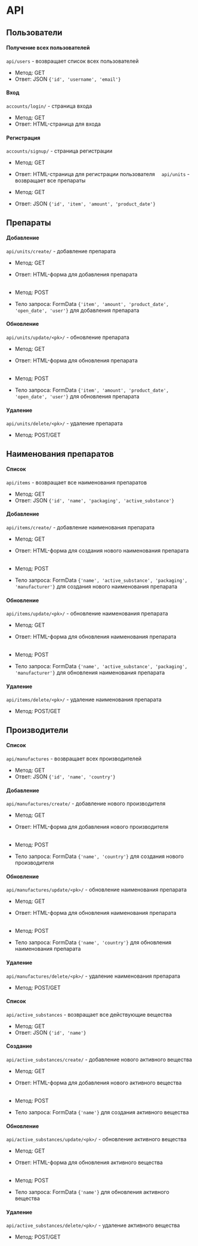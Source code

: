 # API

## Пользователи

####  Получение всех пользователей

`api/users` - возвращает список всех пользователей

- Метод: GET
- Ответ: JSON `{'id', 'username', 'email'}`

#### Вход

`accounts/login/` - страница входа

- Метод: GET
- Ответ: HTML-страница для входа

#### Регистрация

`accounts/signup/` - страница регистрации

- Метод: GET
- Ответ: HTML-страница для регистрации пользователя ⠀
  `api/units` - возвращает все препараты

- Метод: GET
- Ответ: JSON `{'id', 'item', 'amount', 'product_date'}`

## Препараты

#### Добавление

`api/units/create/` - добавление препарата

- Метод: GET
- Ответ: HTML-форма для добавления препарата<br/><br/>

- Метод: POST
- Тело запроса: FormData `{'item', 'amount', 'product_date', 'open_date', 'user'}` для добавления препарата

#### Обновление

`api/units/update/<pk>/` - обновление препарата

- Метод: GET
- Ответ: HTML-форма для обновления препарата<br/><br/>

- Метод: POST
- Тело запроса: FormData `{'item', 'amount', 'product_date', 'open_date', 'user'}` для обновления препарата

#### Удаление

`api/units/delete/<pk>/` - удаление препарата

- Метод: POST/GET

## Наименования препаратов

#### Список

`api/items` - возвращает все наименования препаратов

- Метод: GET
- Ответ: JSON `{'id', 'name', 'packaging', 'active_substance'}`

#### Добавление

`api/items/create/` - добавление наименования препарата

- Метод: GET
- Ответ: HTML-форма для создания нового наименования препарата<br/><br/>

- Метод: POST
- Тело запроса: FormData `{'name', 'active_substance', 'packaging', 'manufacturer'}` для создания нового наименования
  препарата

#### Обновление

`api/items/update/<pk>/` - обновление наименования препарата

- Метод: GET
- Ответ: HTML-форма для обновления наименования препарата<br/><br/>

- Метод: POST
- Тело запроса: FormData `{'name', 'active_substance', 'packaging', 'manufacturer'}` для обновления наименования
  препарата

#### Удаление

`api/items/delete/<pk>/` - удаление наименования препарата

- Метод: POST/GET

## Производители

#### Список

`api/manufactures` - возвращает всех производителей

- Метод: GET
- Ответ: JSON `{'id', 'name', 'country'}`

#### Добавление

`api/manufactures/create/` - добавление нового производителя

- Метод: GET
- Ответ: HTML-форма для добавления нового производителя<br/><br/>

- Метод: POST
- Тело запроса: FormData `{'name', 'country'}` для создания нового производителя

#### Обновление

`api/manufactures/update/<pk>/` - обновление наименования препарата

- Метод: GET
- Ответ: HTML-форма для обновления наименования препарата<br/><br/>

- Метод: POST
- Тело запроса: FormData `{'name', 'country'}` для обновления наименования препарата

#### Удаление

`api/manufactures/delete/<pk>/` - удаление наименования препарата

- Метод: POST/GET

#### Список

`api/active_substances` - возвращает все действующие вещества

- Метод: GET
- Ответ: JSON `{'id', 'name'}`

#### Создание

`api/active_substances/create/` - добавление нового активного вещества

- Метод: GET
- Ответ: HTML-форма для добавления нового активного вещества<br/><br/>

- Метод: POST
- Тело запроса: FormData `{'name'}` для создания активного вещества

#### Обновление

`api/active_substances/update/<pk>/` - обновление активного вещества

- Метод: GET
- Ответ: HTML-форма для обновления активного вещества<br/><br/>

- Метод: POST
- Тело запроса: FormData `{'name'}` для обновления активного вещества

#### Удаление

`api/active_substances/delete/<pk>/` - удаление активного вещества

- Метод: POST/GET
